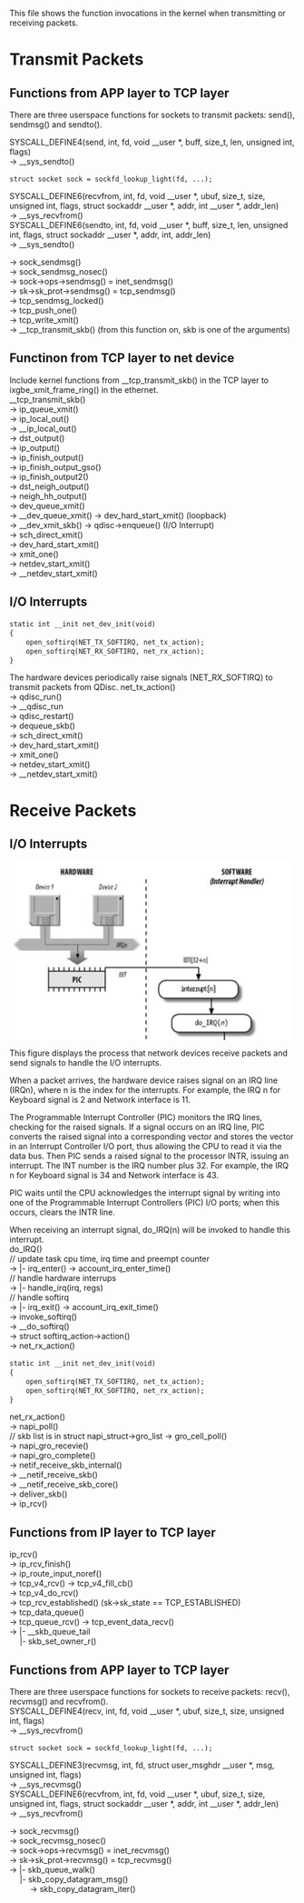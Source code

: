 This file shows the function invocations in the kernel when transmitting or receiving packets.
# Transmit Packets
## Functions from APP layer to TCP layer
There are three userspace functions for sockets to transmit packets: send(), sendmsg() and sendto(). <br>

SYSCALL_DEFINE4(send, int, fd, void __user *, buff, size_t, len, unsigned int, flags) <br>
-> __sys_sendto() <br>
```
struct socket sock = sockfd_lookup_light(fd, ...);
```
SYSCALL_DEFINE6(recvfrom, int, fd, void __user *, ubuf, size_t, size,
		unsigned int, flags, struct sockaddr __user *, addr, int __user *, addr_len) <br>
-> __sys_recvfrom() <br>
SYSCALL_DEFINE6(sendto, int, fd, void __user *, buff, size_t, len,
		unsigned int, flags, struct sockaddr __user *, addr, int, addr_len) <br>
-> __sys_sendto() <br>

-> sock_sendmsg() <br>
-> sock_sendmsg_nosec() <br>
-> sock->ops->sendmsg() = inet_sendmsg() <br>
-> sk->sk_prot->sendmsg() = tcp_sendmsg() <br>
-> tcp_sendmsg_locked() <br>
-> tcp_push_one() <br>
-> tcp_write_xmit() <br>
-> __tcp_transmit_skb() (from this function on, skb is one of the arguments) <p>

## Functinon from TCP layer to net device
Include kernel functions from __tcp_transmit_skb() in the TCP layer to ixgbe_xmit_frame_ring() in the ethernet. <br>
__tcp_transmit_skb() <br>
-> ip_queue_xmit() <br>
-> ip_local_out() <br>
-> __ip_local_out() <br>
-> dst_output() <br>
-> ip_output() <br>
-> ip_finish_output() <br>
-> ip_finish_output_gso() <br>
-> ip_finish_output2() <br>
-> dst_neigh_output() <br>
-> neigh_hh_output() <br>
-> dev_queue_xmit() <br>
-> __dev_queue_xmit() -> dev_hard_start_xmit() (loopback) <br>
-> __dev_xmit_skb() -> qdisc->enqueue() (I/O Interrupt) <br>
-> sch_direct_xmit() <br>
-> dev_hard_start_xmit() <br> 
-> xmit_one() <br>
-> netdev_start_xmit() <br>
-> __netdev_start_xmit() <br>

## I/O Interrupts
```
static int __init net_dev_init(void)
{
	open_softirq(NET_TX_SOFTIRQ, net_tx_action);
	open_softirq(NET_RX_SOFTIRQ, net_rx_action);
}
```
The hardware devices periodically raise signals (NET_RX_SOFTIRQ) to transmit packets from QDisc.
net_tx_action() <br>
-> qdisc_run() <br>
-> __qdisc_run <br>
-> qdisc_restart() <br>
-> dequeue_skb() <br>
-> sch_direct_xmit() <br>
-> dev_hard_start_xmit() <br> 
-> xmit_one() <br>
-> netdev_start_xmit() <br>
-> __netdev_start_xmit() <br>

# Receive Packets

## I/O Interrupts
<img align="center" src="https://github.com/alvenwong/docs/blob/master/IO_Interrupt.png" width="500"> <p>
This figure displays the process that network devices receive packets and send signals to handle the I/O interrupts. <p>
When a packet arrives, the hardware device raises signal on an IRQ line (IRQn), where n is the index for the interrupts. For example, the IRQ n for Keyboard signal is 2 and Network interface is 11. <p>

The Programmable Interrupt Controller (PIC) monitors the IRQ lines, checking for the raised signals. If a signal occurs on an IRQ line, PIC converts the raised signal into a corresponding vector and stores the vector in an Interrupt Controller I/O port, thus allowing the CPU to read it via the data bus. Then PIC sends a raised signal to the processor INTR, issuing an interrupt. The INT number is the IRQ number plus 32. For example, the IRQ n for Keyboard signal is 34 and Network interface is 43. <p>

PIC waits until the CPU acknowledges the interrupt signal by writing into one of the Programmable Interrupt Controllers (PIC) I/O ports; when this occurs, clears the INTR line. <p>

When receiving an interrupt signal, do_IRQ(n) will be invoked to handle this interrupt. <br>
do_IRQ() <br>
// update task cpu time, irq time and preempt counter <br>
-> |- irq_enter() -> account_irq_enter_time() <br>
// handle hardware interrups <br>
-> |- handle_irq(irq, regs) <br>
// handle softirq <br>
-> |- irq_exit() -> account_irq_exit_time() <br>
-> invoke_softirq() <br>
-> __do_softirq() <br>
-> struct softirq_action->action() <br>
-> net_rx_action() <br>
```
static int __init net_dev_init(void)
{
	open_softirq(NET_TX_SOFTIRQ, net_tx_action);
	open_softirq(NET_RX_SOFTIRQ, net_rx_action);
}
```

net_rx_action() <br>
-> napi_poll() <br>
// skb list is in struct napi_struct->gro_list
-> gro_cell_poll() <br>
-> napi_gro_recevie() <br>
-> napi_gro_complete() <br>
-> netif_receive_skb_internal() <br>
-> __netif_receive_skb() <br>
-> __netif_receive_skb_core() <br>
-> deliver_skb() <br>
-> ip_rcv() <br>

## Functions from IP layer to TCP layer

ip_rcv() <br>
-> ip_rcv_finish() <br>
-> ip_route_input_noref() <br>
-> tcp_v4_rcv() -> tcp_v4_fill_cb() <br>
-> tcp_v4_do_rcv() <br>
-> tcp_rcv_established() (sk->sk_state == TCP_ESTABLISHED) <br>
-> tcp_data_queue() <br>
-> tcp_queue_rcv() -> tcp_event_data_recv() <br>
-> |- __skb_queue_tail <br>
&emsp; |- skb_set_owner_r() <br>

## Functions from APP layer to TCP layer
There are three userspace functions for sockets to receive packets: recv(), recvmsg() and recvfrom(). <br>
SYSCALL_DEFINE4(recv, int, fd, void __user *, ubuf, size_t, size, unsigned int, flags) <br>
-> __sys_recvfrom() <br>
```
struct socket sock = sockfd_lookup_light(fd, ...);
```
SYSCALL_DEFINE3(recvmsg, int, fd, struct user_msghdr __user *, msg, unsigned int, flags) <br>
-> __sys_recvmsg() <br>
SYSCALL_DEFINE6(recvfrom, int, fd, void __user *, ubuf, size_t, size,
		unsigned int, flags, struct sockaddr __user *, addr, int __user *, addr_len) <br>
-> __sys_recvfrom() <br>

-> sock_recvmsg() <br>
-> sock_recvmsg_nosec() <br>
-> sock->ops->recvmsg() = inet_recvmsg() <br>
-> sk->sk_prot->recvmsg() = tcp_recvmsg() <br>
-> |- skb_queue_walk() <br>
&emsp; |- skb_copy_datagram_msg() <br>
&emsp; &emsp; -> skb_copy_datagram_iter() <br>
